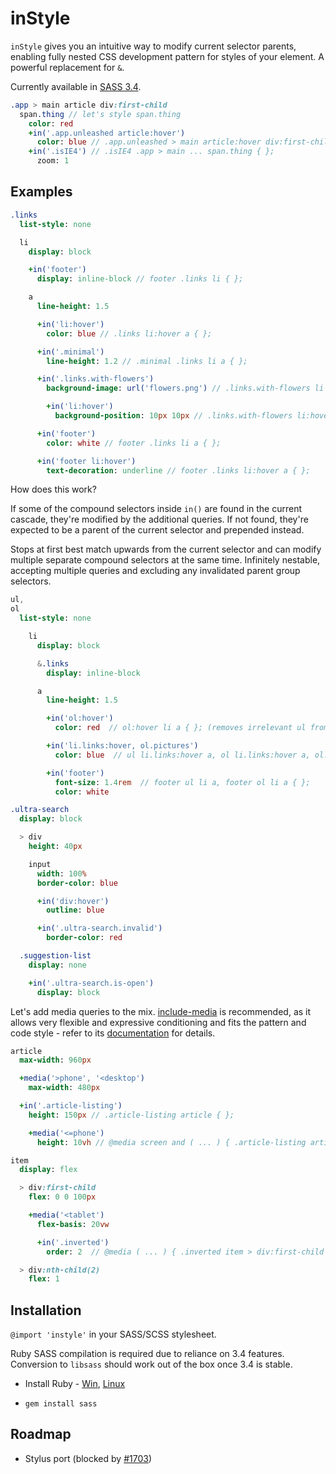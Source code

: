 # inStyle

`inStyle` gives you an intuitive way to modify current selector parents, enabling fully nested CSS development pattern for styles of your element.
A powerful replacement for `&`.

Currently available in [SASS 3.4](src/instyle/core.sass).  

```Sass
.app > main article div:first-child
  span.thing // let's style span.thing
    color: red
    +in('.app.unleashed article:hover')
      color: blue // .app.unleashed > main article:hover div:first-child span.thing { };
    +in('.isIE4') // .isIE4 .app > main ... span.thing { };
      zoom: 1
```

## Examples

```Sass
.links
  list-style: none

  li
    display: block

    +in('footer')
      display: inline-block // footer .links li { };

    a
      line-height: 1.5

      +in('li:hover')
        color: blue // .links li:hover a { };

      +in('.minimal')
        line-height: 1.2 // .minimal .links li a { };

      +in('.links.with-flowers')
        background-image: url('flowers.png') // .links.with-flowers li a { };

        +in('li:hover')
          background-position: 10px 10px // .links.with-flowers li:hover a { };

      +in('footer')
        color: white // footer .links li a { };

      +in('footer li:hover')
        text-decoration: underline // footer .links li:hover a { };
```

How does this work?

If some of the compound selectors inside `in()` are found in the current cascade, they're modified by the additional queries. If not found, they're expected to be a parent of the current selector and prepended instead.

Stops at first best match upwards from the current selector and can modify multiple separate compound selectors at the same time. Infinitely nestable, accepting multiple queries and excluding any invalidated parent group selectors.

```Sass
ul,
ol
  list-style: none

    li
      display: block

      &.links
        display: inline-block

      a
        line-height: 1.5

        +in('ol:hover')
          color: red  // ol:hover li a { }; (removes irrelevant ul from group)

        +in('li.links:hover, ol.pictures')
          color: blue  // ul li.links:hover a, ol li.links:hover a, ol.pictures li a { };

        +in('footer')
          font-size: 1.4rem  // footer ul li a, footer ol li a { };
          color: white
```

```Sass
.ultra-search
  display: block

  > div
    height: 40px

    input
      width: 100%
      border-color: blue

      +in('div:hover')
        outline: blue

      +in('.ultra-search.invalid')
        border-color: red

  .suggestion-list
    display: none

    +in('.ultra-search.is-open')
      display: block
```

Let's add media queries to the mix. [include-media](https://github.com/eduardoboucas/include-media) is recommended, as it allows very flexible and expressive conditioning and fits the pattern and code style - refer to its [documentation](http://include-media.com/#features) for details.

```Sass
article
  max-width: 960px

  +media('>phone', '<desktop')
    max-width: 480px

  +in('.article-listing')
    height: 150px // .article-listing article { };

    +media('<=phone')
      height: 10vh // @media screen and ( ... ) { .article-listing article { ... }; }
```

```Sass
item
  display: flex

  > div:first-child
    flex: 0 0 100px

    +media('<tablet')
      flex-basis: 20vw

      +in('.inverted')
        order: 2  // @media ( ... ) { .inverted item > div:first-child { ... }; }

  > div:nth-child(2)
    flex: 1
```

## Installation

`@import 'instyle'` in your SASS/SCSS stylesheet.

Ruby SASS compilation is required due to reliance on 3.4 features. Conversion to `libsass` should work out of the box once 3.4 is stable.

- Install Ruby - [Win](http://rubyinstaller.org/), [Linux](https://www.ruby-lang.org/en/documentation/installation/#package-management-systems)

- `gem install sass`

## Roadmap

- Stylus port (blocked by [#1703](https://github.com/stylus/stylus/issues/1703))
